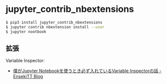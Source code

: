 # jupyter_contrib_nbextensions

~~~bash 
$ pip3 install jupyter_contrib_nbextensions
$ jupyter contrib nbextension install --user
$ jupyter nootbook
~~~

## 拡張


Variable Inspector:

- [僕がJupyter Notebookを使うとき必ず入れているVariable Inspectorの話 - EnsekiTT Blog](http://ensekitt.hatenablog.com/entry/2017/11/15/200000)
